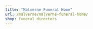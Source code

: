 ```yaml
---
title: "Malverne Funeral Home"
url: /malverne/malverne-funeral-home/
shop: funeral directors
---
```

